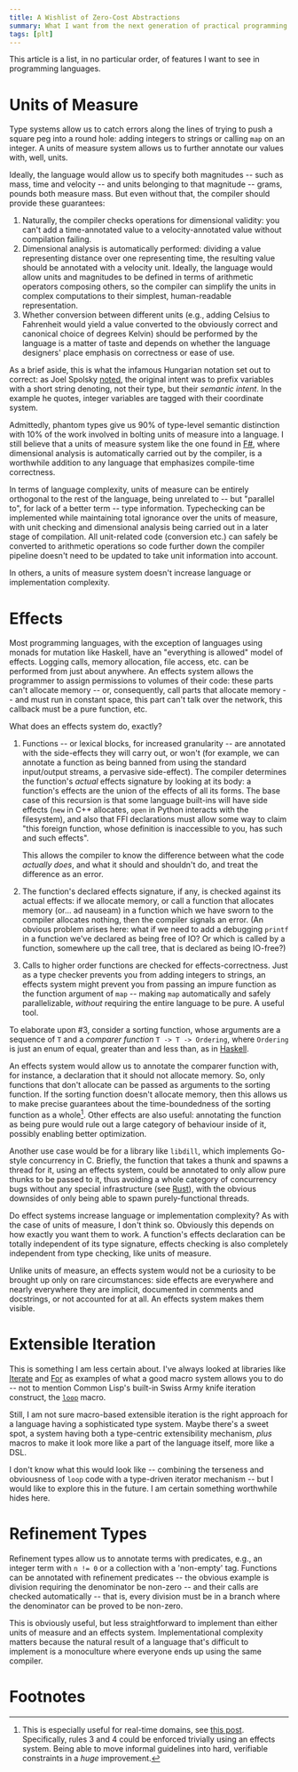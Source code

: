 ```yaml
---
title: A Wishlist of Zero-Cost Abstractions
summary: What I want from the next generation of practical programming languages.
tags: [plt]
---
```


This article is a list, in no particular order, of features I want to see in
programming languages.

# Units of Measure

Type systems allow us to catch errors along the lines of trying to push a square
peg into a round hole: adding integers to strings or calling `map` on an
integer. A units of measure system allows us to further annotate our values
with, well, units.

Ideally, the language would allow us to specify both magnitudes -- such as mass,
time and velocity -- and units belonging to that magnitude -- grams, pounds both
measure mass. But even without that, the compiler should provide these
guarantees:

1. Naturally, the compiler checks operations for dimensional validity: you can't
   add a time-annotated value to a velocity-annotated value without compilation
   failing.
2. Dimensional analysis is automatically performed: dividing a value
   representing distance over one representing time, the resulting value should
   be annotated with a velocity unit. Ideally, the language would allow units
   and magnitudes to be defined in terms of arithmetic operators composing
   others, so the compiler can simplify the units in complex computations to
   their simplest, human-readable representation.
3. Whether conversion between different units (e.g., adding Celsius to
   Fahrenheit would yield a value converted to the obviously correct and
   canonical choice of degrees Kelvin) should be performed by the language is a
   matter of taste and depends on whether the language designers' place emphasis
   on correctness or ease of use.

As a brief aside, this is what the infamous Hungarian notation set out to
correct: as Joel Spolsky [noted][hungarian], the original intent was to prefix
variables with a short string denoting, not their type, but their _semantic
intent_. In the example he quotes, integer variables are tagged with their
coordinate system.

Admittedly, phantom types give us 90% of type-level semantic distinction with
10% of the work involved in bolting units of measure into a language. I still
believe that a units of measure system like the one found in [F#][fsharp], where
dimensional analysis is automatically carried out by the compiler, is a
worthwhile addition to any language that emphasizes compile-time correctness.

In terms of language complexity, units of measure can be entirely orthogonal to
the rest of the language, being unrelated to -- but "parallel to", for lack of a
better term -- type information. Typechecking can be implemented while
maintaining total ignorance over the units of measure, with unit checking and
dimensional analysis being carried out in a later stage of compilation. All
unit-related code (conversion etc.) can safely be converted to arithmetic
operations so code further down the compiler pipeline doesn't need to be updated
to take unit information into account.

In others, a units of measure system doesn't increase language or implementation
complexity.

# Effects

Most programming languages, with the exception of languages using monads for
mutation like Haskell, have an "everything is allowed" model of effects. Logging
calls, memory allocation, file access, etc. can be performed from just about
anywhere. An effects system allows the programmer to assign permissions to
volumes of their code: these parts can't allocate memory -- or, consequently,
call parts that allocate memory -- and must run in constant space, this part
can't talk over the network, this callback must be a pure function, etc.

What does an effects system do, exactly?

1. Functions -- or lexical blocks, for increased granularity -- are annotated
   with the side-effects they will carry out, or won't (for example, we can
   annotate a function as being banned from using the standard input/output
   streams, a pervasive side-effect). The compiler determines the function's
   _actual_ effects signature by looking at its body: a function's effects are
   the union of the effects of all its forms. The base case of this recursion is
   that some language built-ins will have side effects (`new` in C++ allocates,
   `open` in Python interacts with the filesystem), and also that FFI
   declarations must allow some way to claim "this foreign function, whose
   definition is inaccessible to you, has such and such effects".

   This allows the compiler to know the difference between what the code
   _actually does_, and what it should and shouldn't do, and treat the
   difference as an error.
2. The function's declared effects signature, if any, is checked against its
   actual effects: if we allocate memory, or call a function that allocates
   memory (or... ad nauseam) in a function which we have sworn to the compiler
   allocates nothing, then the compiler signals an error. (An obvious problem
   arises here: what if we need to add a debugging `printf` in a function we've
   declared as being free of IO? Or which is called by a function, somewhere up
   the call tree, that is declared as being IO-free?)
3. Calls to higher order functions are checked for effects-correctness. Just as
   a type checker prevents you from adding integers to strings, an effects
   system might prevent you from passing an impure function as the function
   argument of `map` -- making `map` automatically and safely parallelizable,
   _without_ requiring the entire language to be pure. A useful tool.

To elaborate upon #3, consider a sorting function, whose arguments are a
sequence of `T` and a _comparer function_ `T -> T -> Ordering`, where `Ordering`
is just an enum of equal, greater than and less than, as
in [Haskell][haskell-ord].

An effects system would allow us to annotate the comparer function with, for
instance, a declaration that it should not allocate memory. So, only functions
that don't allocate can be passed as arguments to the sorting function. If the
sorting function doesn't allocate memory, then this allows us to make precise
guarantees about the time-boundedness of the sorting function as a
whole[^real-time]. Other effects are also useful: annotating the function as
being pure would rule out a large category of behaviour inside of it, possibly
enabling better optimization.

Another use case would be for a library like `libdill`, which implements
Go-style concurrency in C. Briefly, the function that takes a thunk and spawns a
thread for it, using an effects system, could be annotated to only allow pure
thunks to be passed to it, thus avoiding a whole category of concurrency bugs
without any special infrastructure (see [Rust][rust]), with the obvious downsides of
only being able to spawn purely-functional threads.

Do effect systems increase language or implementation complexity? As with the
case of units of measure, I don't think so. Obviously this depends on how
exactly you want them to work. A function's effects declaration can be totally
independent of its type signature, effects checking is also completely
independent from type checking, like units of measure.

Unlike units of measure, an effects system would not be a curiosity to be
brought up only on rare circumstances: side effects are everywhere and nearly
everywhere they are implicit, documented in comments and docstrings, or not
accounted for at all. An effects system makes them visible.

# Extensible Iteration

This is something I am less certain about. I've always looked at libraries
like [Iterate][iterate] and [For][for] as examples of what a good macro system
allows you to do -- not to mention Common Lisp's built-in Swiss Army knife
iteration construct, the [`loop`][loop] macro.

Still, I am not sure macro-based extensible iteration is the right approach for
a language having a sophisticated type system. Maybe there's a sweet spot, a
system having both a type-centric extensibility mechanism, _plus_ macros to make
it look more like a part of the language itself, more like a DSL.

I don't know what this would look like -- combining the terseness and
obviousness of `loop` code with a type-driven iterator mechanism -- but I would
like to explore this in the future. I am certain something worthwhile hides
here.

# Refinement Types

Refinement types allow us to annotate terms with predicates, e.g., an integer
term with `n != 0` or a collection with a 'non-empty' tag. Functions can be
annotated with refinement predicates -- the obvious example is division
requiring the denominator be non-zero -- and their calls are checked
automatically -- that is, every division must be in a branch where the
denominator can be proved to be non-zero.

This is obviously useful, but less straightforward to implement than either
units of measure and an effects system. Implementational complexity matters
because the natural result of a language that's difficult to implement is a
monoculture where everyone ends up using the same compiler.

# Footnotes

[^real-time]:
    This is especially useful for real-time domains,
    see [this post][audio-realtime]. Specifically, rules 3 and 4 could be
    enforced trivially using an effects system. Being able to move informal
    guidelines into hard, verifiable constraints in a _huge_ improvement.

[hungarian]: https://www.joelonsoftware.com/2005/05/11/making-wrong-code-look-wrong/
[fsharp]: https://docs.microsoft.com/en-us/dotnet/articles/fsharp/language-reference/units-of-measure

[audio-realtime]: http://atastypixel.com/blog/four-common-mistakes-in-audio-development/

[haskell-ord]: https://hackage.haskell.org/package/base-4.9.0.0/docs/Data-Ord.html#t:Ordering
[rust]: https://www.rust-lang.org/en-US/

[iterate]: https://common-lisp.net/project/iterate/
[for]: https://shinmera.github.io/for/
[loop]: http://www.lispworks.com/documentation/lw51/CLHS/Body/m_loop.
